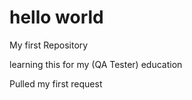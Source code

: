# hello world

My first Repository

learning this for my (QA Tester) education

Pulled my first request
